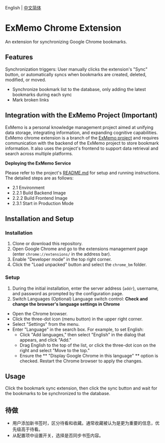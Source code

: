 English | [中文简体](./README_cn.md)

# ExMemo Chrome Extension
An extension for synchronizing Google Chrome bookmarks.

## Features

Synchronization triggers: User manually clicks the extension's "Sync" button, or automatically syncs when bookmarks are created, deleted, modified, or moved.

- Synchronize bookmark list to the database, only adding the latest bookmarks during each sync
- Mark broken links

## Integration with the ExMemo Project (Important)

ExMemo is a personal knowledge management project aimed at unifying data storage, integrating information, and expanding cognitive capabilities. ExMemo chrome extension is a branch of the [ExMemo project](https://github.com/ExMemo/exmemo.git) and requires communication with the backend of the ExMemo project to store bookmark information. It also uses the project's frontend to support data retrieval and search across multiple platforms.

**Deploying the ExMemo Service**

Please refer to the project's [README.md](https://github.com/ExMemo/exmemo/blob/master/README.md) for setup and running instructions. The detailed steps are as follows:
- 2.1 Environment
- 2.2.1 Build Backend Image
- 2.2.2 Build Frontend Image
- 2.3.1 Start in Production Mode

## Installation and Setup

### Installation
1. Clone or download this repository.
2. Open Google Chrome and go to the extensions management page (enter `chrome://extensions/` in the address bar).
3. Enable "Developer mode" in the top right corner.
4. Click the "Load unpacked" button and select the `chrome_bm` folder.

### Setup
1. During the initial installation, enter the server address (`addr`), username, and password as prompted by the configuration page.
2. Switch Languages (Optional)
Language switch control: **Check and change the browser's language settings in Chrome**

- Open the Chrome browser.
- Click the three-dot icon (menu button) in the upper right corner.
- Select "Settings" from the menu.
- Enter "Language" in the search box. For example, to set English:
  - Click "Add languages," then select "English" in the dialog that appears, and click "Add."
  - Drag English to the top of the list, or click the three-dot icon on the right and select "Move to the top."
  - Ensure the ** "Display Google Chrome in this language" ** option is checked.
Restart the Chrome browser to apply the changes.

## Usage

Click the bookmark sync extension, then click the sync button and wait for the bookmarks to be synchronized to the database.

## 待做
- 用户添加新书签时，区分待看和收藏。通常收藏被认为是更为重要的信息，优先级高于待看。
- 从配置项中设置开关，选择是否同步书签内容。